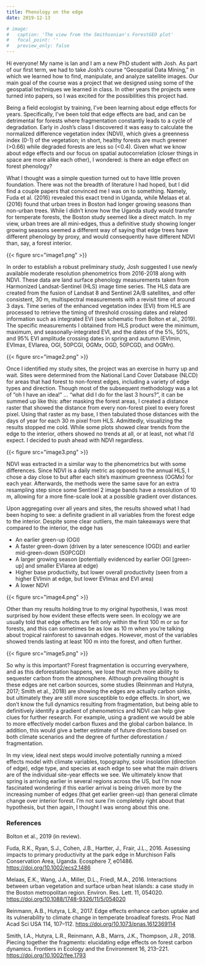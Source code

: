 ```yaml
---
title: Phenology on the edge
date: 2019-12-13

# image:
#   caption: 'The view from the Smithsonian's ForestGEO plot'
#   focal_point: ''
#   preview_only: false
---
```


Hi everyone! My name is Ian and I am a new PhD student with Josh. As part of our first term, we had to take Josh’s course “Geospatial Data Mining,” in which we learned how to find, manipulate, and analyze satellite images. Our main goal of the course was a project that we designed using some of the geospatial techniques we learned in class. In other years the projects were turned into papers, so I was excited for the possibilities this project had.

<!--more-->

Being a field ecologist by training, I’ve been learning about edge effects for years. Specifically, I’ve been told that edge effects are bad, and can be detrimental for forests where fragmentation constantly leads to a cycle of degradation. Early in Josh’s class I discovered it was easy to calculate the normalized difference vegetation index (NDVI), which gives a greenness index (0-1) of the vegetation; in short, healthy forests are much greener (>0.66) while degraded forests are less so (<0.4). Given what we know about edge effects and our focus on spatial autocorrelation (closer things in space are more alike each other), I wondered: is there an edge effect on forest phenology?

What I thought was a simple question turned out to have little proven foundation. There was not the breadth of literature I had hoped, but I did find a couple papers that convinced me I was on to something. Namely, Fuda et al. (2016) revealed this exact trend in Uganda, while Melaas et al. (2016) found that urban trees in Boston had longer growing seasons than non-urban trees. While I didn’t know how the Uganda study would transfer for temperate forests, the Boston study seemed like a direct match. In my view, urban trees are all mini-edges, thus a definitive study showing longer growing seasons seemed a different way of saying that edge trees have different phenology by proxy, and would consequently have different NDVI than, say, a forest interior.

{{< figure src="image1.png" >}}

In order to establish a robust preliminary study, Josh suggested I use newly available moderate resolution phenometrics from 2016-2018 along with NDVI. These data are land surface phenology measurements taken from Harmonized Landsat-Sentinel (HLS) image time series. The HLS data are created from the fusion of Landsat 8 and Sentinel 2A/B satellites, and offer consistent, 30 m, multispectral measurements with a revisit time of around 3 days. Time series of the enhanced vegetation index (EVI) from HLS are processed to retrieve the timing of threshold crossing dates and related information such as integrated EVI (see schematic from Bolton et al., 2019). The specific measurements I obtained from HLS product were the minimum, maximum, and seasonally-integrated EVI, and the dates of the 5%, 50%, and 95% EVI amplitude crossing dates in spring and autumn (EVImin, EVImax, EVIarea, OGI, 50PCGI, OGMx, OGD, 50PCGD, and OGMn).

{{< figure src="image2.png" >}}

Once I identified my study sites, the project was an exercise in hurry up and wait. Sites were determined from the National Land Cover Database (NLCD) for areas that had forest to non-forest edges, including a variety of edge types and direction. Though most of the subsequent methodology was a lot of “oh I have an idea!” … “what did I do for the last 3 hours?”, it can be summed up like this: after masking the forest areas, I created a distance raster that showed the distance from every non-forest pixel to every forest pixel. Using that raster as my base, I then tabulated those distances with the days of year for each 30 m pixel from HLS. Admittedly, visualizing the results stopped me cold. While some plots showed clear trends from the edge to the interior, others showed no trends at all, or at least, not what I’d expect. I decided to push ahead with NDVI regardless.

{{< figure src="image3.png" >}}

NDVI was extracted in a similar way to the phenometrics but with some differences. Since NDVI is a daily metric as opposed to the annual HLS, I chose a day close to but after each site’s maximum greenness (OGMx) for each year. Afterwards, the methods were the same save for an extra resampling step since some Sentinel 2 image bands have a resolution of 10 m, allowing for a more fine-scale look at a possible gradient over distances.

Upon aggregating over all years and sites, the results showed what I had been hoping to see: a definite gradient in all variables from the forest edge to the interior. Despite some clear outliers, the main takeaways were that compared to the interior, the edge has
- An earlier green-up (OGI)
- A faster green-down (driven by a later senescence (OGD) and earlier mid-green-down (50PCGD)
- A larger growing season (potentially evidenced by earlier OGI [green-up] and smaller EVIarea at edge)
- Higher base productivity, but lower overall productivity (seen from a higher EVImin at edge, but lower EVImax and EVI area)
- A lower NDVI

{{< figure src="image4.png" >}}

Other than my results holding true to my original hypothesis, I was most surprised by how evident these effects were seen. In ecology we are usually told that edge effects are felt only within the first 100 m or so for forests, and this can sometimes be as low as 10 m when you’re talking about tropical rainforest to savannah edges. However, most of the variables showed trends lasting at least 100 m into the forest, and often further.

{{< figure src="image5.png" >}}

So why is this important? Forest fragmentation is occurring everywhere, and as this deforestation happens, we lose that much more ability to sequester carbon from the atmosphere. Although prevailing thought is these edges are net carbon sources, some studies (Reinnman and Hutyra, 2017; Smith et al., 2018) are showing the edges are actually carbon sinks, but ultimately they are still more susceptible to edge effects. In short, we don’t know the full dynamics resulting from fragmentation, but being able to definitively identify a gradient of phenometrics and NDVI can help give clues for further research. For example, using a gradient we would be able to more effectively model carbon fluxes and the global carbon balance. In addition, this would give a better estimate of future directions based on both climate scenarios and the degree of further deforestation / fragmentation.

In my view, ideal next steps would involve potentially running a mixed effects model with climate variables, topography, solar insolation (direction of edge), edge type, and species at each edge to see what the main drivers are of the individual site-year effects we see. We ultimately know that spring is arriving earlier in several regions across the US, but I’m now fascinated wondering if this earlier arrival is being driven more by the increasing number of edges (that get earlier green-up) than general climate change over interior forest. I’m not sure I’m completely right about that hypothesis, but then again, I thought I was wrong about this one.

### References

Bolton et al., 2019 (in review).

Fuda, R.K., Ryan, S.J., Cohen, J.B., Hartter, J., Frair, J.L., 2016. Assessing impacts to primary productivity at the park edge in Murchison Falls Conservation Area, Uganda. Ecosphere 7, e01486. https://doi.org/10.1002/ecs2.1486

Melaas, E.K., Wang, J.A., Miller, D.L., Friedl, M.A., 2016. Interactions between urban vegetation and surface urban heat islands: a case study in the Boston metropolitan region. Environ. Res. Lett. 11, 054020. https://doi.org/10.1088/1748-9326/11/5/054020

Reinmann, A.B., Hutyra, L.R., 2017. Edge effects enhance carbon uptake and its vulnerability to climate change in temperate broadleaf forests. Proc Natl Acad Sci USA 114, 107–112. https://doi.org/10.1073/pnas.1612369114

Smith, I.A., Hutyra, L.R., Reinmann, A.B., Marrs, J.K., Thompson, J.R., 2018. Piecing together the fragments: elucidating edge effects on forest carbon dynamics. Frontiers in Ecology and the Environment 16, 213–221. https://doi.org/10.1002/fee.1793
